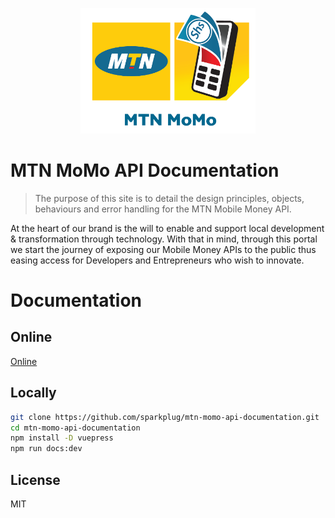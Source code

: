 <p align="center">
  <a href="https://pg-all.portal.azure-api.net/" target="_blank">
    <img width="280" src="/docs/.vuepress/public/momo.png" alt="MTN MoMo Logo">
  </a>
</p>



# MTN MoMo API Documentation

> The purpose of this site is to detail the design principles, objects, behaviours and error handling for the MTN Mobile Money API.

At the heart of our brand is the will to enable and support local development & transformation through technology. With that in mind, through this portal we start the journey of exposing our Mobile Money APIs to the public thus easing access for Developers and Entrepreneurs who wish to innovate. 

# Documentation

## Online 

[Online](https://sparkplug.github.io/mtn-momo-api-documentation/)

## Locally

```bash
git clone https://github.com/sparkplug/mtn-momo-api-documentation.git
cd mtn-momo-api-documentation
npm install -D vuepress
npm run docs:dev
```

## License

MIT